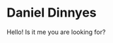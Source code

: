 
# Daniel Dinnyes

Hello! Is it me you are looking for?
<a rel="me" href="https://mastodon.social/@dadinn"></a>
